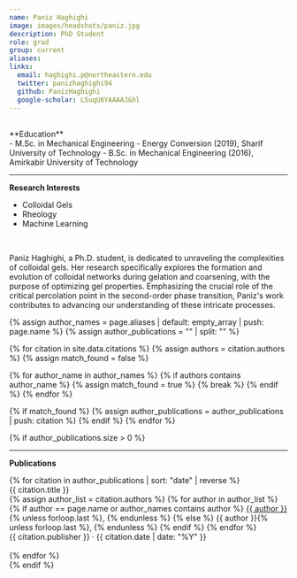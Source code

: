 ```yaml
---
name: Paniz Haghighi
image: images/headshots/paniz.jpg
description: PhD Student
role: grad
group: current
aliases:
links:
  email: haghighi.p@northeastern.edu
  twitter: panizhaghighi94
  github: PanizHaghighi
  google-scholar: LSuqU6YAAAAJ&hl
---
```

<br>
**Education**
<br>
- M.Sc. in Mechanical Engineering - Energy Conversion (2019), Sharif University of Technology
- B.Sc. in Mechanical Engineering (2016), Amirkabir University of Technology
<br>
<hr>

**Research Interests**
<br>
- Colloidal Gels
- Rheology
- Machine Learning
<br>

Paniz Haghighi, a Ph.D. student, is dedicated to unraveling the complexities of colloidal gels. Her research specifically explores the formation and evolution of colloidal networks during gelation and coarsening, with the purpose of optimizing gel properties. Emphasizing the crucial role of the critical percolation point in the second-order phase transition, Paniz's work contributes to advancing our understanding of these intricate processes.

{% assign author_names = page.aliases | default: empty_array | push: page.name %}
{% assign author_publications = "" | split: "" %}

{% for citation in site.data.citations %}
  {% assign authors = citation.authors %}
  {% assign match_found = false %}
  
  {% for author_name in author_names %}
    {% if authors contains author_name %}
      {% assign match_found = true %}
      {% break %}
    {% endif %}
  {% endfor %}
  
  {% if match_found %}
    {% assign author_publications = author_publications | push: citation %}
  {% endif %}
{% endfor %}

{% if author_publications.size > 0 %}
  <hr>
  <div class="publications">
    <p><strong>Publications</strong></p>
    {% for citation in author_publications | sort: "date" | reverse %}
      <div class="publication">
        <p style="margin: 0;"><a href="{{ citation.link }}" style="text-decoration: none;">{{ citation.title }}</a></p>
        <p style="margin: 0;">
          {% assign author_list = citation.authors %}
          {% for author in author_list %}
            {% if author == page.name or author_names contains author %}
              <u>{{ author }}</u>{% unless forloop.last %}, {% endunless %}
            {% else %}
              {{ author }}{% unless forloop.last %}, {% endunless %}
            {% endif %}
          {% endfor %}
        </p>
        <p style="margin: 0;">{{ citation.publisher }} · {{ citation.date | date: "%Y" }}</p>
      </div>
      <br>
    {% endfor %}
  </div>
{% endif %}